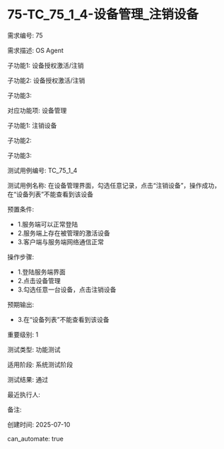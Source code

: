 # 75-TC_75_1_4-设备管理_注销设备

需求编号: 75

需求描述: OS Agent

子功能1: 设备授权激活/注销

子功能2: 设备授权激活/注销

子功能3: 


对应功能项: 设备管理

子功能1: 注销设备

子功能2: 

子功能3: 


测试用例编号: TC_75_1_4

测试用例名称: 在设备管理界面，勾选任意记录，点击“注销设备”，操作成功，在“设备列表”不能查看到该设备

预置条件:
- 1.服务端可以正常登陆
- 2.服务端上存在被管理的激活设备
- 3.客户端与服务端网络通信正常

操作步骤:
- 1.登陆服务端界面
- 2.点击设备管理
- 3.勾选任意一台设备，点击注销设备

预期输出:
- 3.在“设备列表”不能查看到该设备

重要级别: 1

测试类型: 功能测试

适用阶段: 系统测试阶段

测试结果: 通过

最近执行人: 

备注: 

创建时间: 2025-07-10

can_automate: true
